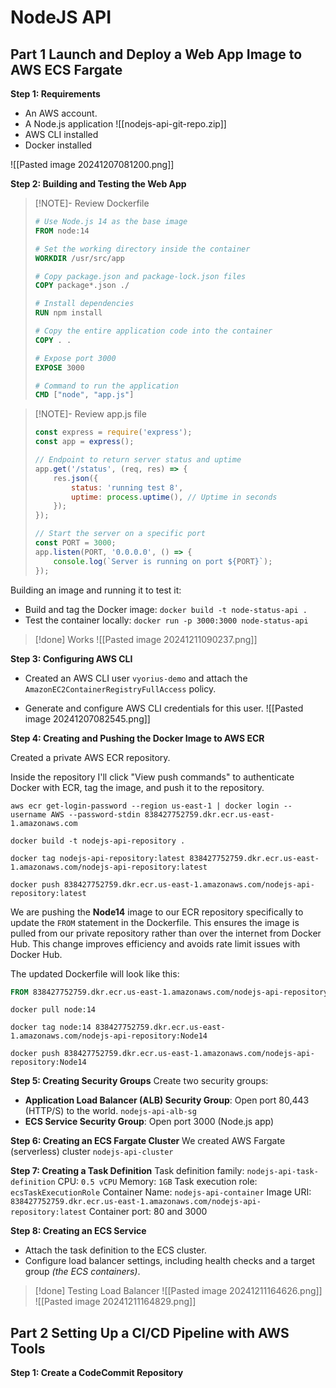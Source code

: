 
# NodeJS API
## Part 1 Launch and Deploy a Web App Image to AWS ECS Fargate

**Step 1: Requirements**
- An AWS account.
- A Node.js application
  ![[nodejs-api-git-repo.zip]]
- AWS CLI installed 
- Docker installed 

![[Pasted image 20241207081200.png]]

**Step 2: Building and Testing the Web App**

> [!NOTE]- Review Dockerfile
> ```dockerfile
> # Use Node.js 14 as the base image
> FROM node:14
> 
> # Set the working directory inside the container
> WORKDIR /usr/src/app
> 
> # Copy package.json and package-lock.json files
> COPY package*.json ./
> 
> # Install dependencies
> RUN npm install
> 
> # Copy the entire application code into the container
> COPY . .
> 
> # Expose port 3000
> EXPOSE 3000
> 
> # Command to run the application
> CMD ["node", "app.js"]
> ```

> [!NOTE]- Review app.js file
> ```javascript
> const express = require('express');
> const app = express();
> 
> // Endpoint to return server status and uptime
> app.get('/status', (req, res) => {
>     res.json({
>         status: 'running test 8',
>         uptime: process.uptime(), // Uptime in seconds
>     });
> });
> 
> // Start the server on a specific port
> const PORT = 3000;
> app.listen(PORT, '0.0.0.0', () => {
>     console.log(`Server is running on port ${PORT}`);
> });
> ```
> 

Building an image and running it to test it:
 - Build and tag the Docker image: `docker build -t node-status-api .`
- Test the container locally: `docker run -p 3000:3000 node-status-api`

> [!done] Works
> ![[Pasted image 20241211090237.png]]

**Step 3: Configuring AWS CLI**
- Created an AWS CLI user `vyorius-demo` and attach the `AmazonEC2ContainerRegistryFullAccess` policy.

- Generate and configure AWS CLI credentials for this user.
  ![[Pasted image 20241207082545.png]]

**Step 4: Creating and Pushing the Docker Image to AWS ECR**

Created a private AWS ECR repository. 

Inside the repository I'll click "View push commands" to authenticate Docker with ECR, tag the image, and push it to the repository.


`aws ecr get-login-password --region us-east-1 | docker login --username AWS --password-stdin 838427752759.dkr.ecr.us-east-1.amazonaws.com`

`docker build -t nodejs-api-repository .`

`docker tag nodejs-api-repository:latest 838427752759.dkr.ecr.us-east-1.amazonaws.com/nodejs-api-repository:latest`

`docker push 838427752759.dkr.ecr.us-east-1.amazonaws.com/nodejs-api-repository:latest`

We are pushing the **Node14** image to our ECR repository specifically to update the `FROM` statement in the Dockerfile. This ensures the image is pulled from our private repository rather than over the internet from Docker Hub. This change improves efficiency and avoids rate limit issues with Docker Hub.

The updated Dockerfile will look like this:
```dockerfile
FROM 838427752759.dkr.ecr.us-east-1.amazonaws.com/nodejs-api-repository:Node14
```

`docker pull node:14`

`docker tag node:14 838427752759.dkr.ecr.us-east-1.amazonaws.com/nodejs-api-repository:Node14`

`docker push 838427752759.dkr.ecr.us-east-1.amazonaws.com/nodejs-api-repository:Node14`

**Step 5: Creating Security Groups**
Create two security groups:
 - **Application Load Balancer (ALB) Security Group**: Open port 80,443 (HTTP/S) to the world.  `nodejs-api-alb-sg`   
 - **ECS Service Security Group**: Open port 3000 (Node.js app)

**Step 6: Creating an ECS Fargate Cluster**
We created AWS Fargate (serverless) cluster `nodejs-api-cluster`

**Step 7: Creating a Task Definition**
Task definition family: `nodejs-api-task-definition`
CPU: `0.5 vCPU`
Memory: `1GB`
Task execution role: `ecsTaskExecutionRole`
Container Name: `nodejs-api-container` 
Image URI: `838427752759.dkr.ecr.us-east-1.amazonaws.com/nodejs-api-repository:latest`
Container port: 80 and 3000

**Step 8: Creating an ECS Service**
- Attach the task definition to the ECS cluster.
- Configure load balancer settings, including health checks and a target group *(the ECS containers)*.
  
> [!done] Testing Load Balancer
> ![[Pasted image 20241211164626.png]]
> ![[Pasted image 20241211164829.png]]


## Part 2 Setting Up a CI/CD Pipeline with AWS Tools

**Step 1: Create a CodeCommit Repository**

